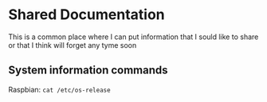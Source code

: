 # Shared Documentation

This is a common place where I can put information that I sould like to share or that I think will forget any tyme soon

## System information commands
Raspbian: `cat /etc/os-release`

